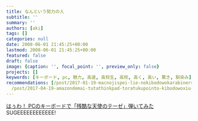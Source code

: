 ```yaml
---
title: なんという努力の人
subtitle: ''
summary: ''
authors: [aki]
tags: []
categories: null
date: 2008-06-01 21:45:25+00:00
lastmod: 2008-06-01 21:45:25+00:00
featured: false
draft: false
image: {caption: '', focal_point: '', preview_only: false}
projects: []
keywords: [キーボード, pc, 魅力, 高速, 高校生, 高校, 高く, 高い, 驚き, 馴染み]
recommendations: [/post/2017-01-19-macnojispei-lie-nokibodowokarabinershi-wazuniuspei-lie-nisuru/,
  /post/2017-04-19-amazondemai-tutathinkpad-toratukupointo-kibodowoxiu-li-sita/, /post/2009-09-22-pcdewaiyaresukontororawoshi-uniha/]
---
```

[はぅわ！ PCのキーボードで「残酷な天使のテーゼ」弾いてみた](http://3q3q.blog89.fc2.com/blog-entry-3476.html)  
SUGEEEEEEEEEEEE!


